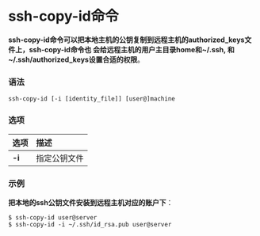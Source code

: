 ssh-copy-id命令
=================================================================================
**ssh-copy-id命令可以把本地主机的公钥复制到远程主机的authorized_keys文件上，ssh-copy-id命令也
会给远程主机的用户主目录home和~/.ssh, 和~/.ssh/authorized_keys设置合适的权限**。

### 语法
```
ssh-copy-id [-i [identity_file]] [user@]machine
```

### 选项

| 选项 | 描述 |
| :------------- | :------------- |
| **-i** | 指定公钥文件 |

### 示例
**把本地的ssh公钥文件安装到远程主机对应的账户下**：
```shell
$ ssh-copy-id user@server
$ ssh-copy-id -i ~/.ssh/id_rsa.pub user@server
```
